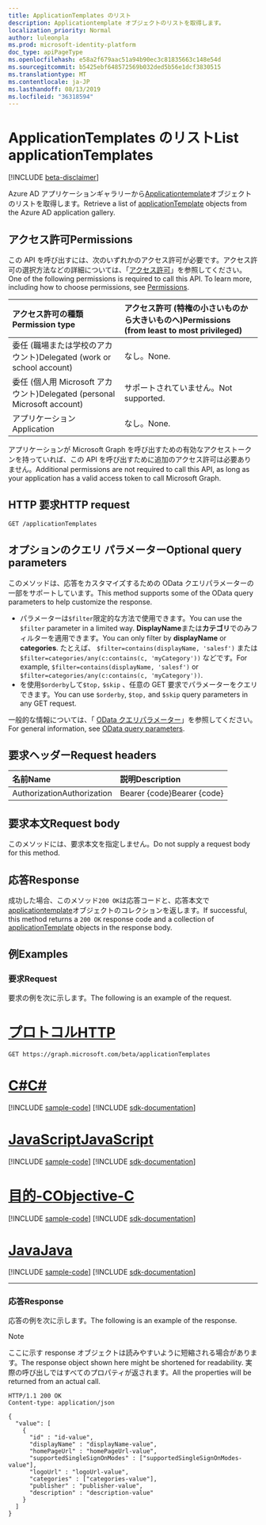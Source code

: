 ```yaml
---
title: ApplicationTemplates のリスト
description: Applicationtemplate オブジェクトのリストを取得します。
localization_priority: Normal
author: luleonpla
ms.prod: microsoft-identity-platform
doc_type: apiPageType
ms.openlocfilehash: e58a2f679aac51a94b90ec3c81835663c148e54d
ms.sourcegitcommit: b5425ebf648572569b032ded5b56e1dcf3830515
ms.translationtype: MT
ms.contentlocale: ja-JP
ms.lasthandoff: 08/13/2019
ms.locfileid: "36318594"
---
```

# <a name="list-applicationtemplates"></a><span data-ttu-id="1aec4-103">ApplicationTemplates のリスト</span><span class="sxs-lookup"><span data-stu-id="1aec4-103">List applicationTemplates</span></span>

[!INCLUDE [beta-disclaimer](../../includes/beta-disclaimer.md)]

<span data-ttu-id="1aec4-104">Azure AD アプリケーションギャラリーから[Applicationtemplate](../resources/applicationtemplate.md)オブジェクトのリストを取得します。</span><span class="sxs-lookup"><span data-stu-id="1aec4-104">Retrieve a list of [applicationTemplate](../resources/applicationtemplate.md) objects from the Azure AD application gallery.</span></span>

## <a name="permissions"></a><span data-ttu-id="1aec4-105">アクセス許可</span><span class="sxs-lookup"><span data-stu-id="1aec4-105">Permissions</span></span>

<span data-ttu-id="1aec4-p101">この API を呼び出すには、次のいずれかのアクセス許可が必要です。アクセス許可の選択方法などの詳細については、「[アクセス許可](/graph/permissions-reference)」を参照してください。</span><span class="sxs-lookup"><span data-stu-id="1aec4-p101">One of the following permissions is required to call this API. To learn more, including how to choose permissions, see [Permissions](/graph/permissions-reference).</span></span>

| <span data-ttu-id="1aec4-108">アクセス許可の種類</span><span class="sxs-lookup"><span data-stu-id="1aec4-108">Permission type</span></span>                        | <span data-ttu-id="1aec4-109">アクセス許可 (特権の小さいものから大きいものへ)</span><span class="sxs-lookup"><span data-stu-id="1aec4-109">Permissions (from least to most privileged)</span></span> |
|:---------------------------------------|:--------------------------------------------|
| <span data-ttu-id="1aec4-110">委任 (職場または学校のアカウント)</span><span class="sxs-lookup"><span data-stu-id="1aec4-110">Delegated (work or school account)</span></span>     | <span data-ttu-id="1aec4-111">なし。</span><span class="sxs-lookup"><span data-stu-id="1aec4-111">None.</span></span> |
| <span data-ttu-id="1aec4-112">委任 (個人用 Microsoft アカウント)</span><span class="sxs-lookup"><span data-stu-id="1aec4-112">Delegated (personal Microsoft account)</span></span> | <span data-ttu-id="1aec4-113">サポートされていません。</span><span class="sxs-lookup"><span data-stu-id="1aec4-113">Not supported.</span></span> |
| <span data-ttu-id="1aec4-114">アプリケーション</span><span class="sxs-lookup"><span data-stu-id="1aec4-114">Application</span></span>                            | <span data-ttu-id="1aec4-115">なし。</span><span class="sxs-lookup"><span data-stu-id="1aec4-115">None.</span></span> |

<span data-ttu-id="1aec4-116">アプリケーションが Microsoft Graph を呼び出すための有効なアクセストークンを持っていれば、この API を呼び出すために追加のアクセス許可は必要ありません。</span><span class="sxs-lookup"><span data-stu-id="1aec4-116">Additional permissions are not required to call this API, as long as your application has a valid access token to call Microsoft Graph.</span></span>

## <a name="http-request"></a><span data-ttu-id="1aec4-117">HTTP 要求</span><span class="sxs-lookup"><span data-stu-id="1aec4-117">HTTP request</span></span>

<!-- { "blockType": "ignored" } -->

```http
GET /applicationTemplates
```

## <a name="optional-query-parameters"></a><span data-ttu-id="1aec4-118">オプションのクエリ パラメーター</span><span class="sxs-lookup"><span data-stu-id="1aec4-118">Optional query parameters</span></span>

<span data-ttu-id="1aec4-119">このメソッドは、応答をカスタマイズするための OData クエリパラメーターの一部をサポートしています。</span><span class="sxs-lookup"><span data-stu-id="1aec4-119">This method supports some of the OData query parameters to help customize the response.</span></span> 

- <span data-ttu-id="1aec4-120">パラメーターは`$filter`限定的な方法で使用できます。</span><span class="sxs-lookup"><span data-stu-id="1aec4-120">You can use the `$filter` parameter in a limited way.</span></span> <span data-ttu-id="1aec4-121">**DisplayName**または**カテゴリ**でのみフィルターを適用できます。</span><span class="sxs-lookup"><span data-stu-id="1aec4-121">You can only filter by **displayName** or **categories**.</span></span> <span data-ttu-id="1aec4-122">たとえば、 `$filter=contains(displayName, 'salesf')` または `$filter=categories/any(c:contains(c, 'myCategory'))` などです。</span><span class="sxs-lookup"><span data-stu-id="1aec4-122">For example,  `$filter=contains(displayName, 'salesf')` or `$filter=categories/any(c:contains(c, 'myCategory'))`.</span></span>
- <span data-ttu-id="1aec4-123">を使用`$orderby`して`$top,` `$skip` 、任意の GET 要求でパラメーターをクエリできます。</span><span class="sxs-lookup"><span data-stu-id="1aec4-123">You can use `$orderby`, `$top,` and `$skip` query parameters in any GET request.</span></span>

<span data-ttu-id="1aec4-124">一般的な情報については、「 [OData クエリパラメーター](/graph/query-parameters)」を参照してください。</span><span class="sxs-lookup"><span data-stu-id="1aec4-124">For general information, see [OData query parameters](/graph/query-parameters).</span></span>

## <a name="request-headers"></a><span data-ttu-id="1aec4-125">要求ヘッダー</span><span class="sxs-lookup"><span data-stu-id="1aec4-125">Request headers</span></span>

| <span data-ttu-id="1aec4-126">名前</span><span class="sxs-lookup"><span data-stu-id="1aec4-126">Name</span></span>      |<span data-ttu-id="1aec4-127">説明</span><span class="sxs-lookup"><span data-stu-id="1aec4-127">Description</span></span>|
|:----------|:----------|
| <span data-ttu-id="1aec4-128">Authorization</span><span class="sxs-lookup"><span data-stu-id="1aec4-128">Authorization</span></span> | <span data-ttu-id="1aec4-129">Bearer {code}</span><span class="sxs-lookup"><span data-stu-id="1aec4-129">Bearer {code}</span></span> |

## <a name="request-body"></a><span data-ttu-id="1aec4-130">要求本文</span><span class="sxs-lookup"><span data-stu-id="1aec4-130">Request body</span></span>

<span data-ttu-id="1aec4-131">このメソッドには、要求本文を指定しません。</span><span class="sxs-lookup"><span data-stu-id="1aec4-131">Do not supply a request body for this method.</span></span>

## <a name="response"></a><span data-ttu-id="1aec4-132">応答</span><span class="sxs-lookup"><span data-stu-id="1aec4-132">Response</span></span>

<span data-ttu-id="1aec4-133">成功した場合、このメソッド`200 OK`は応答コードと、応答本文で[applicationtemplate](../resources/applicationtemplate.md)オブジェクトのコレクションを返します。</span><span class="sxs-lookup"><span data-stu-id="1aec4-133">If successful, this method returns a `200 OK` response code and a collection of [applicationTemplate](../resources/applicationtemplate.md) objects in the response body.</span></span>

## <a name="examples"></a><span data-ttu-id="1aec4-134">例</span><span class="sxs-lookup"><span data-stu-id="1aec4-134">Examples</span></span>

### <a name="request"></a><span data-ttu-id="1aec4-135">要求</span><span class="sxs-lookup"><span data-stu-id="1aec4-135">Request</span></span>

<span data-ttu-id="1aec4-136">要求の例を次に示します。</span><span class="sxs-lookup"><span data-stu-id="1aec4-136">The following is an example of the request.</span></span>

# <a name="httptabhttp"></a>[<span data-ttu-id="1aec4-137">プロトコル</span><span class="sxs-lookup"><span data-stu-id="1aec4-137">HTTP</span></span>](#tab/http)
<!-- {
  "blockType": "request",
  "name": "get_applicationtemplates"
}-->

```http
GET https://graph.microsoft.com/beta/applicationTemplates
```
# <a name="ctabcsharp"></a>[<span data-ttu-id="1aec4-138">C#</span><span class="sxs-lookup"><span data-stu-id="1aec4-138">C#</span></span>](#tab/csharp)
[!INCLUDE [sample-code](../includes/snippets/csharp/get-applicationtemplates-csharp-snippets.md)]
[!INCLUDE [sdk-documentation](../includes/snippets/snippets-sdk-documentation-link.md)]

# <a name="javascripttabjavascript"></a>[<span data-ttu-id="1aec4-139">JavaScript</span><span class="sxs-lookup"><span data-stu-id="1aec4-139">JavaScript</span></span>](#tab/javascript)
[!INCLUDE [sample-code](../includes/snippets/javascript/get-applicationtemplates-javascript-snippets.md)]
[!INCLUDE [sdk-documentation](../includes/snippets/snippets-sdk-documentation-link.md)]

# <a name="objective-ctabobjc"></a>[<span data-ttu-id="1aec4-140">目的-C</span><span class="sxs-lookup"><span data-stu-id="1aec4-140">Objective-C</span></span>](#tab/objc)
[!INCLUDE [sample-code](../includes/snippets/objc/get-applicationtemplates-objc-snippets.md)]
[!INCLUDE [sdk-documentation](../includes/snippets/snippets-sdk-documentation-link.md)]

# <a name="javatabjava"></a>[<span data-ttu-id="1aec4-141">Java</span><span class="sxs-lookup"><span data-stu-id="1aec4-141">Java</span></span>](#tab/java)
[!INCLUDE [sample-code](../includes/snippets/java/get-applicationtemplates-java-snippets.md)]
[!INCLUDE [sdk-documentation](../includes/snippets/snippets-sdk-documentation-link.md)]

---


### <a name="response"></a><span data-ttu-id="1aec4-142">応答</span><span class="sxs-lookup"><span data-stu-id="1aec4-142">Response</span></span>

<span data-ttu-id="1aec4-143">応答の例を次に示します。</span><span class="sxs-lookup"><span data-stu-id="1aec4-143">The following is an example of the response.</span></span>

> [!NOTE]
> <span data-ttu-id="1aec4-144">ここに示す response オブジェクトは読みやすいように短縮される場合があります。</span><span class="sxs-lookup"><span data-stu-id="1aec4-144">The response object shown here might be shortened for readability.</span></span> <span data-ttu-id="1aec4-145">実際の呼び出しではすべてのプロパティが返されます。</span><span class="sxs-lookup"><span data-stu-id="1aec4-145">All the properties will be returned from an actual call.</span></span>

<!-- {
  "blockType": "response",
  "truncated": true,
  "@odata.type": "microsoft.graph.applicationTemplate",
  "isCollection": true
} -->

```http
HTTP/1.1 200 OK
Content-type: application/json

{
  "value": [
    {
      "id" : "id-value",
      "displayName" : "displayName-value",
      "homePageUrl" : "homePageUrl-value",
      "supportedSingleSignOnModes" : ["supportedSingleSignOnModes-value"],
      "logoUrl" : "logoUrl-value",
      "categories" : ["categories-value"],
      "publisher" : "publisher-value",
      "description" : "description-value"
    }
  ]
}
```

<!-- uuid: 16cd6b66-4b1a-43a1-adaf-3a886856ed98
2019-02-04 14:57:30 UTC -->
<!-- {
  "type": "#page.annotation",
  "description": "List applicationTemplates",
  "keywords": "",
  "section": "documentation",
  "tocPath": ""
}-->
